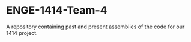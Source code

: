 # ENGE-1414-Team-4
A repository containing past and present assemblies of the code for our 1414 project. 

